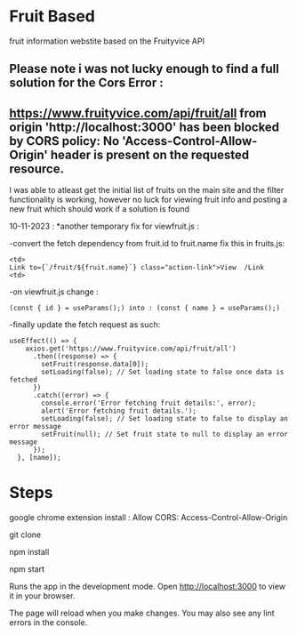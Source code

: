 # Fruit Based

fruit information webstite based on the Fruityvice API

## Please note i was not lucky enough to find a full solution for the Cors Error : 
## https://www.fruityvice.com/api/fruit/all from origin 'http://localhost:3000' has been blocked by CORS policy: No 'Access-Control-Allow-Origin' header is present on the requested resource.

 I was able to atleast get the initial list of fruits on the main site and the filter functionality is working,
 however no luck for viewing fruit info and posting a new fruit which should work if a solution is found

10-11-2023 : *another temporary fix for viewfruit.js :

-convert the fetch dependency from fruit.id to fruit.name fix this in fruits.js:
    
    <td>
    Link to={`/fruit/${fruit.name}`} class="action-link">View  /Link
    <td>

-on viewfruit.js change : 
    
    (const { id } = useParams();) into : (const { name } = useParams();)

-finally update the fetch request as such:
    
    useEffect(() => {
        axios.get('https://www.fruityvice.com/api/fruit/all')
          .then((response) => {
            setFruit(response.data[0]);
            setLoading(false); // Set loading state to false once data is fetched
          })
          .catch((error) => {
            console.error('Error fetching fruit details:', error);
            alert('Error fetching fruit details.');
            setLoading(false); // Set loading state to false to display an error message
            setFruit(null); // Set fruit state to null to display an error message
          });
      }, [name]);

# Steps

google chrome extension install : Allow CORS: Access-Control-Allow-Origin

git clone <this repo>

npm install

npm start

Runs the app in the development mode.
Open [http://localhost:3000](http://localhost:3000) to view it in your browser.

The page will reload when you make changes.
You may also see any lint errors in the console.
